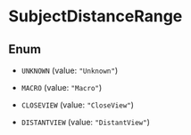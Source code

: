 
# SubjectDistanceRange

## Enum


* `UNKNOWN` (value: `"Unknown"`)

* `MACRO` (value: `"Macro"`)

* `CLOSEVIEW` (value: `"CloseView"`)

* `DISTANTVIEW` (value: `"DistantView"`)



